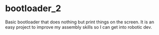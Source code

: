 # bootloader_2
Basic bootloader that does nothing but print things on the screen. It is an easy project to improve my assembly skills so I can get into robotic dev. 
